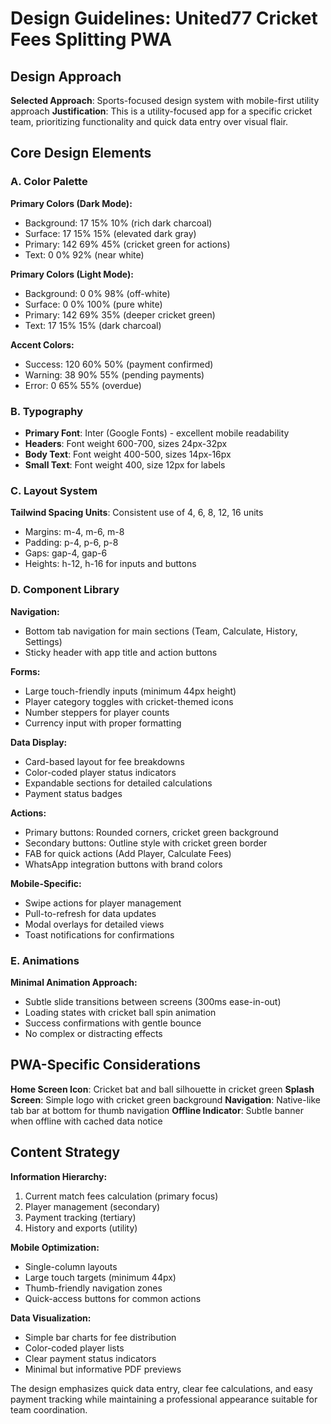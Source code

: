 # Design Guidelines: United77 Cricket Fees Splitting PWA

## Design Approach
**Selected Approach**: Sports-focused design system with mobile-first utility approach
**Justification**: This is a utility-focused app for a specific cricket team, prioritizing functionality and quick data entry over visual flair.

## Core Design Elements

### A. Color Palette
**Primary Colors (Dark Mode):**
- Background: 17 15% 10% (rich dark charcoal)
- Surface: 17 15% 15% (elevated dark gray)
- Primary: 142 69% 45% (cricket green for actions)
- Text: 0 0% 92% (near white)

**Primary Colors (Light Mode):**
- Background: 0 0% 98% (off-white)
- Surface: 0 0% 100% (pure white)
- Primary: 142 69% 35% (deeper cricket green)
- Text: 17 15% 15% (dark charcoal)

**Accent Colors:**
- Success: 120 60% 50% (payment confirmed)
- Warning: 38 90% 55% (pending payments)
- Error: 0 65% 55% (overdue)

### B. Typography
- **Primary Font**: Inter (Google Fonts) - excellent mobile readability
- **Headers**: Font weight 600-700, sizes 24px-32px
- **Body Text**: Font weight 400-500, sizes 14px-16px
- **Small Text**: Font weight 400, size 12px for labels

### C. Layout System
**Tailwind Spacing Units**: Consistent use of 4, 6, 8, 12, 16 units
- Margins: m-4, m-6, m-8
- Padding: p-4, p-6, p-8
- Gaps: gap-4, gap-6
- Heights: h-12, h-16 for inputs and buttons

### D. Component Library

**Navigation:**
- Bottom tab navigation for main sections (Team, Calculate, History, Settings)
- Sticky header with app title and action buttons

**Forms:**
- Large touch-friendly inputs (minimum 44px height)
- Player category toggles with cricket-themed icons
- Number steppers for player counts
- Currency input with proper formatting

**Data Display:**
- Card-based layout for fee breakdowns
- Color-coded player status indicators
- Expandable sections for detailed calculations
- Payment status badges

**Actions:**
- Primary buttons: Rounded corners, cricket green background
- Secondary buttons: Outline style with cricket green border
- FAB for quick actions (Add Player, Calculate Fees)
- WhatsApp integration buttons with brand colors

**Mobile-Specific:**
- Swipe actions for player management
- Pull-to-refresh for data updates
- Modal overlays for detailed views
- Toast notifications for confirmations

### E. Animations
**Minimal Animation Approach:**
- Subtle slide transitions between screens (300ms ease-in-out)
- Loading states with cricket ball spin animation
- Success confirmations with gentle bounce
- No complex or distracting effects

## PWA-Specific Considerations

**Home Screen Icon**: Cricket bat and ball silhouette in cricket green
**Splash Screen**: Simple logo with cricket green background
**Navigation**: Native-like tab bar at bottom for thumb navigation
**Offline Indicator**: Subtle banner when offline with cached data notice

## Content Strategy

**Information Hierarchy:**
1. Current match fees calculation (primary focus)
2. Player management (secondary)
3. Payment tracking (tertiary)
4. History and exports (utility)

**Mobile Optimization:**
- Single-column layouts
- Large touch targets (minimum 44px)
- Thumb-friendly navigation zones
- Quick-access buttons for common actions

**Data Visualization:**
- Simple bar charts for fee distribution
- Color-coded player lists
- Clear payment status indicators
- Minimal but informative PDF previews

The design emphasizes quick data entry, clear fee calculations, and easy payment tracking while maintaining a professional appearance suitable for team coordination.